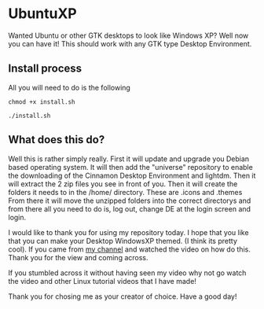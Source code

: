 # UbuntuXP
Wanted Ubuntu or other GTK desktops to look like Windows XP? Well now you can have it! This should work with any GTK type Desktop Environment.

## Install process
All you will need to do is the following
```
chmod +x install.sh
```
```
./install.sh
```
## What does this do?

Well this is rather simply really. First it will update and upgrade you Debian based operating system.
It will then add the "universe" repository to enable the downloading of the Cinnamon Desktop Environment and lightdm.
Then it will extract the 2 zip files you see in front of you.
Then it will create the folders it needs to in the /home/ directory. These are .icons and .themes
From there it will move the unzipped folders into the correct directorys and from there all you need to do is,
log out, change DE at the login screen and login.



I would like to thank you for using my repository today. I hope that you like that you can make your
Desktop WindowsXP themed. (I think its pretty cool). If you came from [my channel](https://www.youtube.com/channel/UCh-uzx7IfPvrqj9xbnDjrbg) and watched the video
on how do this. Thank you for the view and coming across.

If you stumbled across it without having seen my video why not go watch the video and other Linux tutorial videos that I have made!

Thank you for chosing me as your creator of choice. Have a good day!

